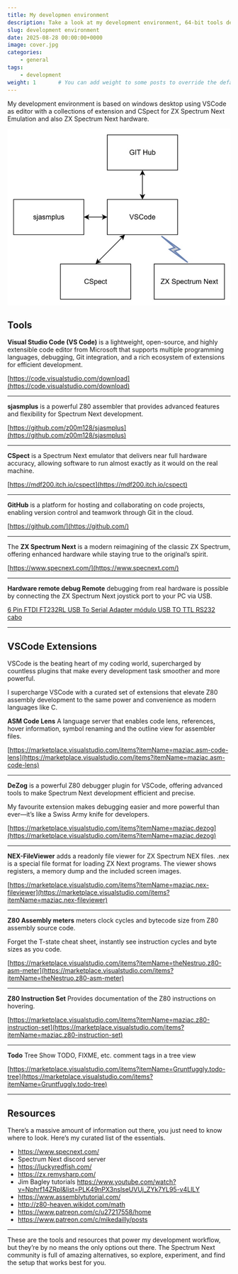 ```yaml
---
title: My developmen environment
description: Take a look at my development environment, 64-bit tools delivering 8-bit magic—because in tech, everything happens in powers of two.
slug: development environment
date: 2025-08-28 00:00:00+0000
image: cover.jpg
categories:
    - general
tags:
    - development
weight: 1       # You can add weight to some posts to override the default sorting (date descending)
---
```


My development environment is based on windows desktop using VSCode as editor with a collections of extension and CSpect for ZX Spectrum Next Emulation and also ZX Spectrum Next hardware.

![Diagram](diagram.jpg)

## Tools ##
**Visual Studio Code (VS Code)** is a lightweight, open-source, and highly extensible code editor from Microsoft that supports multiple programming languages, debugging, Git integration, and a rich ecosystem of extensions for efficient development.

 [https://code.visualstudio.com/download](https://code.visualstudio.com/download)

 ---
 
 **sjasmplus** is a powerful Z80 assembler that provides advanced features and flexibility for Spectrum Next development.

[https://github.com/z00m128/sjasmplus](https://github.com/z00m128/sjasmplus)

---

**CSpect** is a Spectrum Next emulator that delivers near full hardware accuracy, allowing software to run almost exactly as it would on the real machine.

[https://mdf200.itch.io/cspect](https://mdf200.itch.io/cspect)

---

**GitHub** is a platform for hosting and collaborating on code projects, enabling version control and teamwork through Git in the cloud.

[https://github.com/](https://github.com/)

---

The **ZX Spectrum Next** is a modern reimagining of the classic ZX Spectrum, offering enhanced hardware while staying true to the original’s spirit.

[https://www.specnext.com/](https://www.specnext.com/)

---

**Hardware remote debug Remote** debugging from real hardware is possible by connecting the ZX Spectrum Next joystick port to your PC via USB.

[6 Pin FTDI FT232RL USB To Serial Adapter módulo USB 
TO TTL RS232 cabo](https://www.amazon.es/-/pt/dp/B07LH95J24/ref=sr_1_2?crid=HSHSJ9CA7249&dib=eyJ2IjoiMSJ9.H2BTHlbtWYfLfNArbbhQroLZCqfoI7oux5ocaU7n9rcAlC3sCrMTz0vHL07LuAE4L72wNA9C11wxCg91MTZJsUDNNKzjlC4J99_zfO6JobPzPYyzZFtvCf8W9StuiN7-jo34oEvN1_Eufq6wMj6j7DfhXexiKsoVj2ahs7HEIIvrfsKMeTXtTFJWm2eIelB3BS4Cdna8WDzVPd7IAauclGdGXdqjtieaBjKvvxqz1zbZM2SHdKMXmKXOS6FqonOodlwqiudBe9ZWL6CddIhdIRiH7aA2xbfzL9iB-vr-Sgs.G2ulRaKX4CxV3tMt7OXhfnqcd59YwsDFoZIKz5yAg4U&dib_tag=se&keywords=6+Pin+FTDI+FT232RL+USB+To+Serial+Adapter+m%C3%B3dulo+USB+TO+TTL+RS232+cabo&qid=1756330702&s=electronics&sprefix=6+pin+ftdi+ft232rl+usb+to+serial+adapter+m%C3%B3dulo+usb+to+ttl+rs232+cabo%2Celectronics%2C223&sr=1-2)

---

## VSCode Extensions ##

VSCode is the beating heart of my coding world, supercharged by countless plugins that make every development task smoother and more powerful.

I supercharge VSCode with a curated set of extensions that elevate Z80 assembly development to the same power and convenience as modern languages like C.

**ASM Code Lens** A language server that enables code lens, references, hover information, symbol renaming and the outline view for assembler files.

[https://marketplace.visualstudio.com/items?itemName=maziac.asm-code-lens](https://marketplace.visualstudio.com/items?itemName=maziac.asm-code-lens)

---

**DeZog** is a powerful Z80 debugger plugin for VSCode, offering advanced tools to make Spectrum Next development efficient and precise.

My favourite extension makes debugging easier and more powerful than ever—it’s like a Swiss Army knife for developers.

[https://marketplace.visualstudio.com/items?itemName=maziac.dezog](https://marketplace.visualstudio.com/items?itemName=maziac.dezog)

---

**NEX-FileViewer** adds a readonly file viewer for ZX Spectrum NEX files. .nex is a special file format for loading ZX Next programs. The viewer shows registers, a memory dump and the included screen images.

[https://marketplace.visualstudio.com/items?itemName=maziac.nex-fileviewer](https://marketplace.visualstudio.com/items?itemName=maziac.nex-fileviewer)

---

**Z80 Assembly meters** meters clock cycles and bytecode size from Z80 assembly source code.

Forget the T-state cheat sheet, instantly see instruction cycles and byte sizes as you code.

[https://marketplace.visualstudio.com/items?itemName=theNestruo.z80-asm-meter](https://marketplace.visualstudio.com/items?itemName=theNestruo.z80-asm-meter)

---

**Z80 Instruction Set** Provides documentation of the Z80 instructions on hovering.

[https://marketplace.visualstudio.com/items?itemName=maziac.z80-instruction-set](https://marketplace.visualstudio.com/items?itemName=maziac.z80-instruction-set)

---

**Todo** Tree Show TODO, FIXME, etc. comment tags in a tree view

[https://marketplace.visualstudio.com/items?itemName=Gruntfuggly.todo-tree](https://marketplace.visualstudio.com/items?itemName=Gruntfuggly.todo-tree)

---

## Resources ##

There’s a massive amount of information out there, you just need to know where to look. Here’s my curated list of the essentials.

- https://www.specnext.com/
- Spectrum Next discord server
- https://luckyredfish.com/
- https://zx.remysharp.com/
- Jim Bagley tutorials https://www.youtube.com/watch?v=Nphrf14ZRpI&list=PLK49nPX3nslseUVUj_ZYk7YL95-v4LlLY
- https://www.assemblytutorial.com/
- http://z80-heaven.wikidot.com/math
- https://www.patreon.com/c/u27217558/home
- https://www.patreon.com/c/mikedailly/posts

---

These are the tools and resources that power my development workflow, but they’re by no means the only options out there. The Spectrum Next community is full of amazing alternatives, so explore, experiment, and find the setup that works best for you.